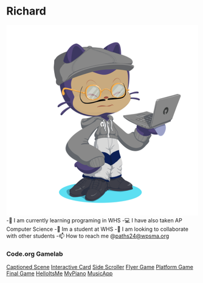 # Richard
![Octocat](octocat-1696339021481.png)
-🚀 I am currently learning programing in WHS
-💻 I have also taken AP Computer Science
-🏫 Im a student at WHS
-🐫 I am looking to collaborate with other students
-📫 How to reach me @paths24@wpsma.org
### Code.org Gamelab
[Captioned Scene](https://studio.code.org/projects/gamelab/WFRvXCw1e0IN0MZVcusaixNdExeF5XV70PPqxDSsDCA)
[Interactive Card](https://studio.code.org/projects/gamelab/SFPeyv1jAZZf3sFVp1tP5yUk9yQKYvRu0MwDOulv674)
[Side Scroller](https://studio.code.org/projects/gamelab/R8cCDk9F7lpfLJ_yyPjq_EIJwM3r9F_8xRTQ49LOTME)
[Flyer Game](https://studio.code.org/projects/gamelab/M0E0CnLdioihpsu-RehwVKeGxPO49W30SpCBrngpE38)
[Platform Game](https://studio.code.org/projects/gamelab/0XhLeDxBh4UZWCglj7aSWZrWmSiMWJV8W7KAVpP-qwI)
[Final Game](https://studio.code.org/projects/gamelab/o2Croot22rnO73F74YSUMrgEDVTTvkzKK5Ug3NU-zHk)
[HelloItsMe](https://gallery.appinventor.mit.edu/?galleryid=77a05f40-4185-44aa-9f80-f11e543cc3ab)
[MyPiano](https://gallery.appinventor.mit.edu/?galleryid=85f315d9-2870-43d9-b991-ae22c0e8106c)
[MusicApp](https://gallery.appinventor.mit.edu/?galleryid=84dc9f90-a3ee-44b9-bb8e-1da3e3bb5e09)
